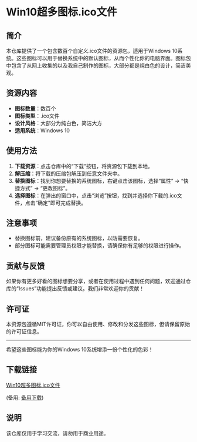 # Win10超多图标.ico文件

## 简介

本仓库提供了一个包含数百个自定义.ico文件的资源包，适用于Windows 10系统。这些图标可以用于替换系统中的默认图标，从而个性化你的电脑界面。图标包中包含了从网上收集的以及我自己制作的图标，大部分都是纯白色的设计，简洁美观。

## 资源内容

- **图标数量**：数百个
- **图标类型**：.ico文件
- **设计风格**：大部分为纯白色，简洁大方
- **适用系统**：Windows 10

## 使用方法

1. **下载资源**：点击仓库中的“下载”按钮，将资源包下载到本地。
2. **解压缩**：将下载的压缩包解压到任意文件夹中。
3. **替换图标**：找到你想要替换的系统图标，右键点击该图标，选择“属性” -> “快捷方式” -> “更改图标”。
4. **选择图标**：在弹出的窗口中，点击“浏览”按钮，找到并选择你下载的.ico文件，点击“确定”即可完成替换。

## 注意事项

- 替换图标前，建议备份原有的系统图标，以防需要恢复。
- 部分图标可能需要管理员权限才能替换，请确保你有足够的权限进行操作。

## 贡献与反馈

如果你有更多好看的图标想要分享，或者在使用过程中遇到任何问题，欢迎通过仓库的“Issues”功能提出反馈或建议。我们非常欢迎你的贡献！

## 许可证

本资源包遵循MIT许可证，你可以自由使用、修改和分发这些图标，但请保留原始的许可证信息。

---

希望这些图标能为你的Windows 10系统增添一份个性化的色彩！

## 下载链接
[Win10超多图标.ico文件](https://pan.quark.cn/s/5a8311ce8dbb) 

(备用: [备用下载](https://pan.baidu.com/s/1FGcHLMK1Ip7iLzj9vjy8_A?pwd=1234))

## 说明

该仓库仅用于学习交流，请勿用于商业用途。
